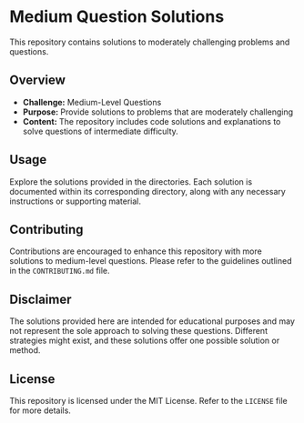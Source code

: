# Medium Question Solutions

This repository contains solutions to moderately challenging problems and questions.

## Overview

- **Challenge:** Medium-Level Questions
- **Purpose:** Provide solutions to problems that are moderately challenging
- **Content:** The repository includes code solutions and explanations to solve questions of intermediate difficulty.

## Usage

Explore the solutions provided in the directories. Each solution is documented within its corresponding directory, along with any necessary instructions or supporting material.

## Contributing

Contributions are encouraged to enhance this repository with more solutions to medium-level questions. Please refer to the guidelines outlined in the `CONTRIBUTING.md` file.

## Disclaimer

The solutions provided here are intended for educational purposes and may not represent the sole approach to solving these questions. Different strategies might exist, and these solutions offer one possible solution or method.

## License

This repository is licensed under the MIT License. Refer to the `LICENSE` file for more details.
